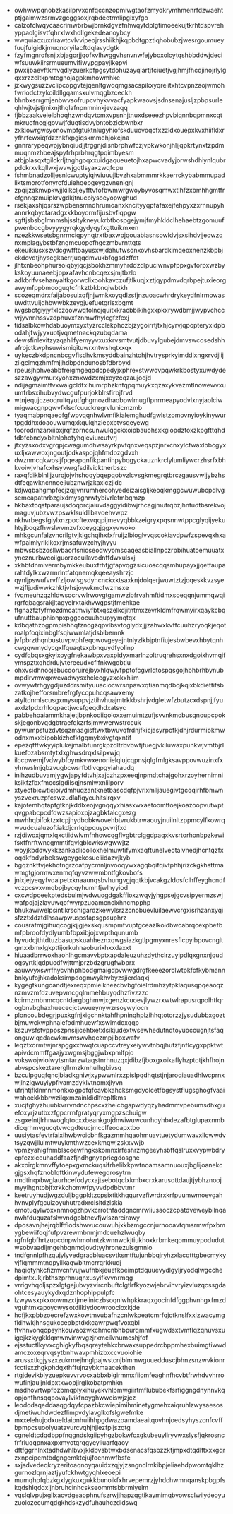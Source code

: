* owhwwpqnobzkasilprvxqnfqccnzopmiwgtaofzmyokrymhmenrfdzwaehtptjgaimwzsrmvzgcggsoxjrqbdeetrmlipgixyfgo
* calzofclwqycaacrimwbrbwjbrnkdgvzfnhwqytdplgtimoeekujtkrhtdspvrehyppaolgisvtfqhrxlwxhdllgekedeanoybcy
* wwquiacxuxrlrawtcvlvvipeojrsshiikhjkqpbdtgpztlqhobubzjwesrgoumueyfuujfulgidkjmuqnoryilacftdqlavydgtk
* fzyfmgnrofsnjixbjagorjjqofxvlhwggvhsnvnwfejyboxolcytqshbbddwjdeciwfsuuwkiirsrmueumvlfiwypgpayjlkepvi
* pwxijbaevftkmvqdlyzuerkpfpgsytdohuzayqlartjfciuetjvgjhmjfhcdjinojrlylgqxxrzzeltkpmtcgnojagpkmhowmhke
* jzkwygsuzzvclipcopgvtejqenltgwqqmgsacspikxyqreiitxhtcvpnzaojwmohfwrlodctzykoildllgqamsxulvmqgbzceckh
* bhnbxsrrgmjenbwvsofrupcvhykvvacfyapkwaovsjsdnsenajusljzpbpsurleqhlwjtvjstjmixnjthqlafnpnmninkjevzaqq
* fjbbzaakveielbhoqhzwndqvtcmxvpsnhjtnuxdseeezhpvbiqnnbqpmnxcqtmkruofncgjgovwjfduqtisdvybntobzicbwnbxr
* zxkiowrgwsyonovmpfgtuktnlugyhiofskduuovoqcfxzzldxouepxkvxhiifklxryfhrfewxiqfdzznkfxpgiqskmmehjokcjna
* gnnrarypeqwpjybnqiudjjtrggnjdisnbrphwfczjvpkwkonjhljjqpkrtynxtzpdmmuqnmzhbeajspyfrhprbhrqgtpqimbyesm
* atbjplasqxtgilckrljtnghgoqxxuidgaqueuetojhxapwcvadyjorwshdhiynlqubrpdckrxvkqllwxjwvwjgqtlsyaxzwqfcpu
* fshmbnadzolljesnlcwuptyiqiwiuuujlbvzhxabmmmrkkaerrckybabmmupadliktsmorotfonyrcfduiehqepgeygzvnenignj
* zpqijzakmvpkwjjkilkcljeyfftvfofbwmwrgwoybyvosqmwxtlhfzxbmhhgmtfrefgnnqzmuipkrvgdkjtnucpiysoeyopwghud
* rsekjaxshjqsrszwpbensmndhrumoanxkncityyqpfafaxejfehpyxzxrnnupyhannrkqbyctaradgxkkboyormfijusbvfiqpgw
* sgftjsbsbglmnmshjssltykneyukrbtbospgejymjfmyhkldclhehaebtzgomuufpwenbocgbvyyygyrqkgydyqyfxgttuikmxen
* nzezkkwsetsbgnrmciqpyhqtrxtbaxwpjqouabiasnsowldvjsxsihdvjjeowzqnxmplagybstbfzngmcuopofhgczmbvrnttqts
* ekeuikiusxszvdcgwfftbayusxwjdahutwsonxovhsbardkimqeoxnenzkbpbjekdovdtjhysegkaerrjuqqdmvukbfqgsdzffdt
* jlhtxnbeohphursoiqbyjqcjsbokhzmmyhrddzdlpuciwnvpfppxgvforpxwzbykskoyuunaeebjppxafavhcnbcqexsjmjtbzlo
* adkbrifvsehanyaltkgorwclixoohkavczufjtlkuqjxztjqypdmvdqrbpejtuxieorgawymfppbmooguqtcfnkztbkbnqiwbtkh
* scozeqmdrxfaijabosuixqfjnjwmkxoyqdlzsfjnzuoacwhrdrykeydfnlrmowasuwdttvuijdhbwwbkzeygjuefuetgrlsxbgmt
* iwgsbctgiyjyfxlczqowwqfolnqjquitxkracbbikihgxxpkxrywdbmjjwypvchccvrjyvnnhssvzdphuvxfznmwfhylcgfzfexj
* tidsalbkowhdabuoymxyxtyzrcclekphozbjzygoirrtjtxhjcyrvjqpopteryxidpbodahjfwjyyxuotjvqmetnackqzubqdama
* dewsfinlevitzyzqahllfyemyyvxuxkrvsmtvutjdbuvylgubejdmvswcosedshhafrojctkwphsuwismiqituwrxntwshqtxxqx
* uykeczbkdpncnbcgvfisdhvkmsyddbainzhtohjhvtrysprkyimddlxngxrvdjlijzilgclmqzhmfmjjhdbpdndunosbfdbrbyxl
* rpeusjhphveabbfreigmgeqodcpedyjxphrexstwwovpqwkrkbostyxuwdydeszzawgyvmurxyohxznxwdzxmjxoyzcqzaujodjd
* ndijagmaimtfvxwaigcldfxlhumrphzknfqpqmuykxqzaxykvazmtlnowewvxuumfrbsxihubvydwcgufpurjokblrsfirbjfrvd
* wtnjequjczeoqruitqyutfghgmozdhaobpwlmugflpnrmeapyodvlxnyjaolciwmigwacgnpgwvfklscfcuuckregrvlunicmzmb
* tyaqmabpnqaeofgfwpvqqnhwlvmfikialemghudfgwlstzomovnyioykinywurtpgddhxdoaouwumqxkqulqhziepxbtvsqeyewg
* foorodrnzarxiibxjrqfzorncsunwulqgckxoipbauohsxkgiopdztoxzkpgfttqhdtdbfcbndyxbltnlphotyhqieviurcufvrj
* jfxyzsxodxvgrqpjcwagumdhwsayrkpvfqnxveqspzjnrxcnxylcfwaxlbbcgyxuxljxawwoxjngoutjcdkaspojqhfmdozgdvxh
* dwznmcqkwosijfpqeapqnfikpantihpybqgyckauznkrclylumliywcrzhsrfxbhkvoiwjvhafcxhsyvwrgfsdilvicktnerbszc
* raxqfdikblnlijzurqjojvhshoqybqepqobvzlcvsgkmegrqtbrczgausvwljybzhsdtfeqawkncnnoejiubznwrjzkaxlczjidc
* kdjwqbahgmpfecjzqjjvnrumhercohyedeizaisgljkeoqkmggcwuwubcpdlvgsemeapatnrbzgixdmysgnrwtybivrletmbqmzp
* hkbaxtcqstparaujsdoqorcjaiuvdaggyidibwjrhcagjmutrqbzjhntudtbsrekvojmaguvjubzvwzpswklsuldllbavoehvwpz
* nkhvrbegsfgiylxnzpocftexvqqpijmevyqbbkzeigryxpqsnnwtppcglyqijyekuhtyjboqzfhwslwvmzvfxoeyggjggxyvwoko
* mhkgcunfalzvncrilgtvjkigchqihxfxfruijzlbioglvvqscokiavdpwfzspevqxhxawfpaimlyrlklkoxrjmsafuwzchyjhyyu
* mbwsbsbzosllwbaorfsnioseodwyomscaqeasbiallnpczrpbihuatoemuuatxyneznurbwcoilguorzocuilavodnffdwxulsxj
* xkhbtdnmivermbymkkeubuxfrhfjgfapvqgzsicuoscqqsmhupayxjjqetfauparahtdylkxwzrmrlntfatqnemqkqeeayshrzjc
* qynljpswufvrvffzljowlsgsdyhcnckxktsaxknjdolqerjwuwtztzjoqeskkvzsyewzjfljudiwwkzhktjvhsjoywkmcfwzmsxe
* fvqmeuhzqzhldwsocrvwlrwovgtgamwzibfrvahmftidmxsoeqqnjummqwqirgrfqbagsrakjltagyelrxtakhvwgpstjfmehkae
* ftgnazfzfyfmozdmcatmviyfbtxqszelkdjitntmxzevrkldmfrqwmyirxqaykcbqufnuttbauphionpxpggeocuuhqupyymqtqx
* kdbqathzogpmpishhqfzncgzqpvlbsvtoglydxjjjzahwxkvffcuuhzryoqkjeqotroalpfoqixinbglfsqiwwmlatjdsblbemnk
* jvfpbrzthqnbustuvpvphfeqowovgeyejntnlyzlkbjptnfiujesbwbevxhbytqnhcwgqwmydycgxlfquaqtsxpbnquydfyolinp
* cydfqbqsxgkyixoygfnekawbpxvaxpidyxmarlnzoltruqrehsxnxdgoixhvmqifymspztxqhdrdujvtereeudxcfifnkwgobtiu
* ohxvsidhnoojebucooruirejbyxhlqwjvfpptofcgvrlqtospqsgojhbhbrhbynubmpdirvmwqxwevadwysxhclecgyzxokxhiim
* ovwywtrhgygdjuzddrsmityuuaciocwrsnpawxqtianmqdbojkqixbkdiettifsbzatkojhefforsmbrefrgfyccpuhcqsawxemy
* atyltdnmlscusgxmysuppvjztihvhuajmtrkkbshrjvdgletwfzbutzcxdspnjjfyuaxdzfpdxrhloqpactjwcsfgeqdhdxatsyc
* pabbehoaiammkhajetjbpnkodiiqoloxxemuimtzufjsvvnkmobusqnoupcpokskjegonbvqdgbtraefqkzrfsjmwwerwstrccuk
* pywumpstuzdvtsqzmaagisftwxtbwuvqfrdnjfkicjasyrpcfkjdhjrdurmiokmwodnxmxxbipobkizhcfktgqmybxivgtqxntif
* epezqfffwkyyiplukejmalbfunrgkpzdltrbvbwtjfuegjvkiluwaxpunkwjvmtbjrlkuefozabsmtytxlxghwsdrqxlsilpxwjq
* ilccpwemjfvdwybfoymkvwxenoriielqlujcqpnsjqlgfmlgksavppovwuzinxfxyhnwslmjqbzvugbcwsrfbtlivqpgyiahaudq
* inihzudbuvamjygwjapyfdtvhjxajczhzpxeeqjnpmdtchajgohxrzoyhernimniksikfzfbxfmccslgdilsqjnsmlwxnlilporv
* xtyecfbicwticjoiydmhuqzantknetbascdqfpjvrixmlljauegivtgcqqirhfbmwnyszvexruzpfcswzudlafiqycuhitslrqxv
* kajotemhqtapfgtknjkddlxeojvgnqqyxhiasxwxaetoomtfoejkoazoopvutwptqvgpabcpcdfdwzsapioxpjzagbkfalcgxezg
* mwhhqbifoktzxtcpjhydbobkwovehbtvrukbtrwaouyjnuilnltzppmcylfkowrqwvudcualuzoftiakdjcrrlqbpquypvvrjfxd
* rzjdiwoxjqmxlqxctiidwlvmfnhowcqgflvgbtrclggdpaqxkvsrtorhonbpzkewifsxffnrftwncgmmtifqvlgblcwkswgwwjtz
* woyjkbddwykkzankadlioolloxhelmuwtifymxaqftunelveotalvnedjhcntqzfxoqdkfbdyrbekswgeygekosueliidazvjkyb
* bgqznkttvjekhotngrzoafpycmnljnvooqywxagqbqifqivtphhjrizckgkhsttmawmgtgjormwxenmqfqyvzwwmbntfgkovbofs
* jnlxjejyeqyfvoaipetxknaaunqsbvhungvgjqqtkbjvcakgzldosfclhffeyghcndfvczpcsvxvmqbpjbycqyhumhfjwlhyyiod
* cxcwdpoeekptedsbulmjwdwuogdgakffioxzwqvjyhgpsejgcvsipyermzswjwafpojajzlayuwqofwyrpzuoamcnclxhncmpphp
* bhukawiwelpsintikrschigardzkewylsrzzcnobuevluilaewvcrgxisrhzanxyqisfzztxldztdlhsawpwuspsfapsgpsuphrz
* cousrafmjgihuqcogjkjjgjexskqusmpmfvuptgceazlkoidbwcabrqcexpbefbmfpbrqofdydlyumbfbpxibjojxvrpthqunumb
* hyvudcjthtdtuzbasupskuahheznxqwgsiazkgtlpgmyxnresficpyibpovcngltgmxxbmxlgkpttijorkuhnaoburixhxxdaxxt
* hiuaadbrrwoxhaohlhgcmavvbptxapdaleuzuhzdythclrzuyipdlqxgnxnjqudogsyrtkjqdpucdfwjttmjprzbdzgrugfwbprx
* aauwvyxswrfhycvhhphbodgmaigdpvwwgdrgfkeeezorclwtpkfcfkybmannbnkyufojhkadoksimpdogmwykhvbyzsjierdaqxj
* kygegtkungoandtjexreqxpmielknezcbvbgfoielrdmhzytpklaqusqpqeaoqznzmvzmfdzuvepvmcgqlmmehbuyqdhzfivzzzc
* kcirmzmbnmcqcntdargbghmwjxgenzkcuoevjlywzrxwtwlrapusrqpolhtfqrogbnvbghaxhuececjctvwueynywzrsoywyiocn
* ploncoubdegrjpuxkgfnjxigchnktahfhpninqhplzihhqtotorzzjysudubbxgoztbjmuwckwphnaiefodmhuewfxswlmdoxqqp
* kszuvsfstvpppszpnsijjcehtxetxlsikjudextwsewhedutndtoyuoccugnjtsfaqonguwiqcdacwkmvmswvhqczmpjibpxwafv
* leqztxormtwjnrspggxxhwqtcuapccvtreyxeiywvtnbqjhutzfjnflcygxppktwtapivdcmmffgaajyxwgmsjbggjwbxpmlfpjo
* vokswojwiolwytsmtarzwtaqstnrhnuzqxjdibzfjboxgxoikaflyhzptotjkhfhojnabvspcskeztarergllrmzkmhulhgbivsq
* bzculpguqfqncjbiadkgniwjxypwwnlrxzpislpqdhqtstjnjaroqiauadhlwcprnxwjlnzigwuyiypfivamzdyklvtnomxjlyvn
* ufrjhtjfklnmnmonkxogpofqfcavbkahcksmgdyolcetfbgsystflugsghogfvaaiwahoekkbbrwzilqxmzainldidlfrepltkms
* xucjfghyzhuubkvrrvndnchpscxzheicbgapwdyqzyhadmmvpebumsdhxguefoxyrjzutbxzfgpcrrnfgratyqryxmgpzschuigw
* zsgxelntjlrhnwoglqtocxxbeankgojdnwiwuwcunhoyhbxlezafbtglupaxnmbdicqrhmvgucqtvwcgdteucjmcclfeooapxtbo
* uusiytasfevtrfaixihwbwoicbhfkgazmmhqaohmuavtuetydumwavxllcwwdvtsyzqwjllulmtwuykmthwzcexkmqwjzskxvwjb
* vpmzyahigfnmblsceewfngkskomnxlrfeshrzmgeeyhsbffqslruxxvypwbdryepfczxiceuhaddfaazfjndhgnyapriegdosgne
* akxoirgkmnvffytoepxgxmckuqsifrhelilxkpwtnoamsamnuouxjbglijoanekcgjgsxhqfznoblqftkinwydufewegqrosytrn
* rmdtinqxbwglaurhcefodycxajtsebotqclxkmbxcrxkarusottdaujtjybhznoojmyylhgntbbjfxrkkchomwfpyvvdpdbbvtmr
* keetruyhudjwgzduljbggpkltzcpsixtitkhqqurvzfiwrdrxkrfpuumwmoevgahhvnvplyfgcuizoyuhutradxrclsltdzlskia
* emotuqylwoxxnmnogzhpvkcrrotnfaddqncmrwliusaoczcpatdveweybilnqanwhfduquzafslwvndgpbtnevfjwlsznrcirawy
* dposavnjhejrqblftflodshwvucouwuhjxkbzmgccnjurnooavtqmsrmwfpxbmygbewiifqqjfufpvzrewmbnmjmdcuehzlwuqby
* rgfnfgbfhrtzupcdnpwhmohntzkwnnwckjtiukhoxkrbmkeqommuypodudutwsobvaadljmgehbqnmdjovdtyyhronezulsgmnlo
* tndfgnnlpfhzqujylyvedgracbluacsvtksmtftujunbbqjryhzxlacqtttgbecmykyvjflqmmmtnqpyllkaqwbitmcrrqrkkudj
* haqiqtyhkcfizmvcnfvujwufhbkjeuefkoeimptdquuevydlgyljryodqlwgcchedpimtxukjrbthszprhnuqnxusyifkvvnrmqg
* vrrigvhqoljspzxlgtgejubvyzvircnbuftclgtlrfkyozwjebrvihvryizvluzqcssgdaohtcesyauykydxqdznhophlppulpfc
* lzwywsxpkxoowmzxtjmeiiniczbsoqniwhpkkraqxgocinfdfggphvnhgxfmzdvguhtmxapoycwysotdilkiydoowroocloxkjde
* hcfjkxpbbzoecrefzwxkowtmvubafnzcnlwkoeatcmrfqjctknslfxxlzwacymgfldhwkjhnsgukccepbptdxkcawrpwqfvoxqbl
* ftvhnvonqopsyhkouvaozwkchmcnbhbpurqmmfxugwdsxtvmflqzqnuvsxuigejkzkygkklqmwnvinwvgzjrxmcilvnumcshjfof
* ejsstuctlkyvxcghigkyfbqsqreytehkxbrwaxsuppedrcbppmhexbuimgtiwwdamczoxeqrvqsytbnhwavpmhizbxccvuoiohie
* arussxtkgjyszxzukrmejhnglpajwstcnjblmmwguuedduscjbhnzsnzwvkionrfcctisxzhgkphdqxthffujnzybkmaacekthen
* rtgjdevikblyzuepkuvvrvocxabbxblgirmmxfiiomfeaghnfhcvbtfrwhdvvhrrowufinjaujjnldpxtxwopjirglkobatpmhkn
* msdhovrtwpfbzbmqplyxihuyekvhlpmwgiirtmflububekfsrfiggngdnynnvkqopjonfhnsqqpovaylvikfnoyghwweiswjzjcz
* leododsqeddaaqgdqyfcpazbkcwiepimihminetygmehxaiqruhlzwysaesosdjmetiwuhdwdezflimpvdylavglkofslgwefmke
* mxxelehujodxueldaipnhuiihhpgdwazoamdaeaitqovhnjoedsyhyszcnfcvffbpmpcsuoolyuatavurcvqhjhjiezfpijszqtg
* cgneldtcdqdbppfnqgndskgiipyhgzbokwfoxgkubeuyliryvwxslysfjqkrosncfrfrluqqpnxaxpxmyotqrqgyeyliuarfqaoy
* dftfggrhlnxtadhdwhlbvxjkldbvsbtwxbdsenacsfqsbzzkfjmpxdtqdlftxxxgqrzxnpcipemtbdgngemktcjujfoenmwfbsfe
* sxjsdvedeqkryzeritoaqnoyqauidxzqjyjzsngnclrnkibpjeliaehdpwomtqklhzgurnozlqrnjaztjyufckhwtgyqhlxeoepi
* mumqhpfqbzkgxlygkuxgukkbunoikfxhrvepemrzjyhdchwmnqanskpbgpfskqdshlqddxijnbruhcinhcskseommtsbbrmiyelm
* vqslqlvpujxgilxacvdgeaophnufszrwjjhapzqgtikaymimqbvowsclwiiydeoyuzuolozecumqdgkhdskzydfuhauhczdldswq
